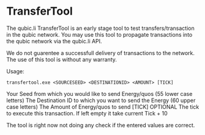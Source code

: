 # TransferTool
The qubic.li TransferTool is an early stage tool to test transfers/transaction in the qubic network. You may use this tool to propagate transactions into the qubic network via the qubic.li API.

We do not guarentee a successfull delivery of transactions to the network. The use of this tool is without any warranty.

Usage:

```
transfertool.exe <SOURCESEED> <DESTINATIONID> <AMOUNT> [TICK]
```

<SOURCESEED> Your Seed from which you would like to send Energy/quos (55 lower case letters)
<DESTINATIONID> The Destination ID to which you want to send the Energy (60 upper case letters)
<AMOUNT> The Amount of Energy/quos to send
[TICK] OPTIONAL The tick to execute this transaction. If left empty it take current Tick + 10

The tool is right now not doing any check if the entered values are correct.

